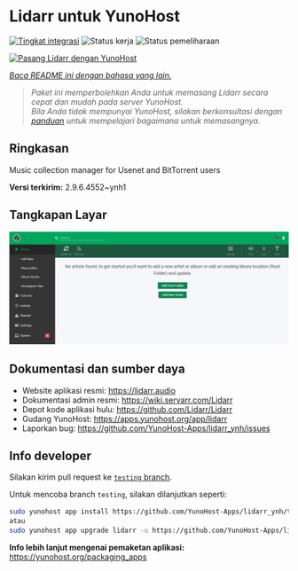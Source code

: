 <!--
N.B.: README ini dibuat secara otomatis oleh <https://github.com/YunoHost/apps/tree/master/tools/readme_generator>
Ini TIDAK boleh diedit dengan tangan.
-->

# Lidarr untuk YunoHost

[![Tingkat integrasi](https://apps.yunohost.org/badge/integration/lidarr)](https://ci-apps.yunohost.org/ci/apps/lidarr/)
![Status kerja](https://apps.yunohost.org/badge/state/lidarr)
![Status pemeliharaan](https://apps.yunohost.org/badge/maintained/lidarr)

[![Pasang Lidarr dengan YunoHost](https://install-app.yunohost.org/install-with-yunohost.svg)](https://install-app.yunohost.org/?app=lidarr)

*[Baca README ini dengan bahasa yang lain.](./ALL_README.md)*

> *Paket ini memperbolehkan Anda untuk memasang Lidarr secara cepat dan mudah pada server YunoHost.*  
> *Bila Anda tidak mempunyai YunoHost, silakan berkonsultasi dengan [panduan](https://yunohost.org/install) untuk mempelajari bagaimana untuk memasangnya.*

## Ringkasan

Music collection manager for Usenet and BitTorrent users

**Versi terkirim:** 2.9.6.4552~ynh1

## Tangkapan Layar

![Tangkapan Layar pada Lidarr](./doc/screenshots/screenshot.jpg)

## Dokumentasi dan sumber daya

- Website aplikasi resmi: <https://lidarr.audio>
- Dokumentasi admin resmi: <https://wiki.servarr.com/Lidarr>
- Depot kode aplikasi hulu: <https://github.com/Lidarr/Lidarr>
- Gudang YunoHost: <https://apps.yunohost.org/app/lidarr>
- Laporkan bug: <https://github.com/YunoHost-Apps/lidarr_ynh/issues>

## Info developer

Silakan kirim pull request ke [`testing` branch](https://github.com/YunoHost-Apps/lidarr_ynh/tree/testing).

Untuk mencoba branch `testing`, silakan dilanjutkan seperti:

```bash
sudo yunohost app install https://github.com/YunoHost-Apps/lidarr_ynh/tree/testing --debug
atau
sudo yunohost app upgrade lidarr -u https://github.com/YunoHost-Apps/lidarr_ynh/tree/testing --debug
```

**Info lebih lanjut mengenai pemaketan aplikasi:** <https://yunohost.org/packaging_apps>
